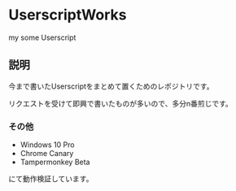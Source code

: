# UserscriptWorks

my some Userscript

## 説明

今まで書いたUserscriptをまとめて置くためのレポジトリです。

リクエストを受けて即興で書いたものが多いので、多分n番煎じです。

### その他

- Windows 10 Pro
- Chrome Canary
- Tampermonkey Beta

にて動作検証しています。

